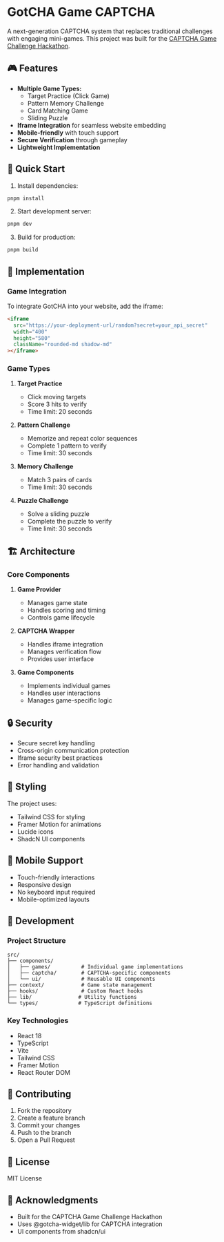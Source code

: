 # GotCHA Game CAPTCHA

A next-generation CAPTCHA system that replaces traditional challenges with engaging mini-games. This project was built for the [CAPTCHA Game Challenge Hackathon](https://dorahacks.io/hackathon/captcha-game-challenge/detail).

## 🎮 Features

- **Multiple Game Types:**
  - Target Practice (Click Game)
  - Pattern Memory Challenge
  - Card Matching Game
  - Sliding Puzzle
- **Iframe Integration** for seamless website embedding
- **Mobile-friendly** with touch support
- **Secure Verification** through gameplay
- **Lightweight Implementation**

## 🚀 Quick Start

1. Install dependencies:

```bash
pnpm install
```

2. Start development server:

```bash
pnpm dev
```

3. Build for production:

```bash
pnpm build
```

## 🔧 Implementation

### Game Integration

To integrate GotCHA into your website, add the iframe:

```html
<iframe
  src="https://your-deployment-url/random?secret=your_api_secret"
  width="400"
  height="580"
  className="rounded-md shadow-md"
></iframe>
```

### Game Types

1. **Target Practice**
   - Click moving targets
   - Score 3 hits to verify
   - Time limit: 20 seconds

2. **Pattern Challenge**
   - Memorize and repeat color sequences
   - Complete 1 pattern to verify
   - Time limit: 30 seconds

3. **Memory Challenge**
   - Match 3 pairs of cards
   - Time limit: 30 seconds

4. **Puzzle Challenge**
   - Solve a sliding puzzle
   - Complete the puzzle to verify
   - Time limit: 30 seconds

## 🏗️ Architecture

### Core Components

1. **Game Provider**
   - Manages game state
   - Handles scoring and timing
   - Controls game lifecycle

2. **CAPTCHA Wrapper**
   - Handles iframe integration
   - Manages verification flow
   - Provides user interface

3. **Game Components**
   - Implements individual games
   - Handles user interactions
   - Manages game-specific logic

## 🔒 Security

- Secure secret key handling
- Cross-origin communication protection
- Iframe security best practices
- Error handling and validation

## 🎨 Styling

The project uses:

- Tailwind CSS for styling
- Framer Motion for animations
- Lucide icons
- ShadcN UI components

## 📱 Mobile Support

- Touch-friendly interactions
- Responsive design
- No keyboard input required
- Mobile-optimized layouts

## 🧪 Development

### Project Structure

```
src/
├── components/
│   ├── games/          # Individual game implementations
│   ├── captcha/        # CAPTCHA-specific components
│   └── ui/             # Reusable UI components
├── context/            # Game state management
├── hooks/              # Custom React hooks
├── lib/               # Utility functions
└── types/             # TypeScript definitions
```

### Key Technologies

- React 18
- TypeScript
- Vite
- Tailwind CSS
- Framer Motion
- React Router DOM

## 📝 Contributing

1. Fork the repository
2. Create a feature branch
3. Commit your changes
4. Push to the branch
5. Open a Pull Request

## 📄 License

MIT License

## 🙏 Acknowledgments

- Built for the CAPTCHA Game Challenge Hackathon
- Uses @gotcha-widget/lib for CAPTCHA integration
- UI components from shadcn/ui
